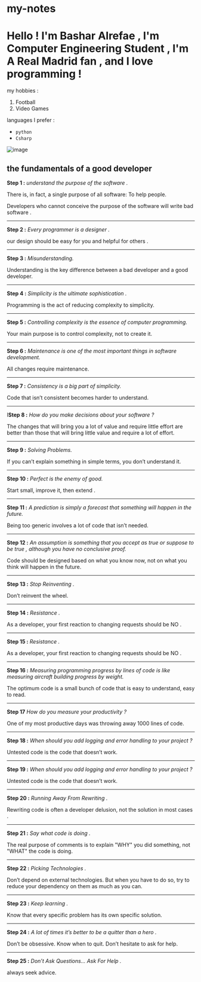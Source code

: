 # my-notes

# Hello ! I'm Bashar Alrefae , I'm Computer Engineering Student , I'm A Real Madrid fan , and I love programming !

my hobbies :
1. Football
2. Video Games

languages I prefer :

* `python`
* `Csharp`



![image](https://media.npr.org/assets/img/2021/08/11/gettyimages-1279899488_wide-f3860ceb0ef19643c335cb34df3fa1de166e2761-s800-c85.webp)







## the fundamentals of a good developer

**Step 1 :** *understand the purpose of the software .* 

There is, in fact, a single purpose of all software: To help people.

Developers who cannot conceive the purpose of the software will write bad software .


***


**Step 2 :** *Every programmer is a designer .*

our design should be easy for you and helpful for others .


***



**Step 3 :** *Misunderstanding.*

Understanding is the key difference between a bad developer and a good developer.


***


**Step 4 :** *Simplicity is the ultimate sophistication .*

Programming is the act of reducing complexity to simplicity.


***


**Step 5 :** *Controlling complexity is the essence of computer programming.*

Your main purpose is to control complexity, not to create it.


***



**Step 6 :** *Maintenance is one of the most important things in software development.*

All changes require maintenance.


***



**Step 7 :** *Consistency is a big part of simplicity.*

Code that isn’t consistent becomes harder to understand.


***


I**Step 8 :** *How do you make decisions about your software ?*

The changes that will bring you a lot of value and require little effort are better than those that will bring little value and require a lot of effort.


***



**Step 9 :** *Solving Problems.*

If you can’t explain something in simple terms, you don’t understand it.


***


**Step 10 :** *Perfect is the enemy of good.*

Start small, improve it, then extend .

***


**Step 11 :** *A prediction is simply a forecast that something will happen in the future.*

Being too generic involves a lot of code that isn’t needed. 

***


**Step 12 :** *An assumption is something that you accept as true or suppose to be true , although you have no conclusive proof.*

Code should be designed based on what you know now, not on what you think will happen in the future.

***


**Step 13 :** *Stop Reinventing .*

Don’t reinvent the wheel.


***


 **Step 14 :** *Resistance .* 

As a developer, your first reaction to changing requests should be NO . 

***


**Step 15 :** *Resistance .*

As a developer, your first reaction to changing requests should be NO .


***


**Step 16 :** *Measuring programming progress by lines of code is like measuring aircraft building progress by weight.*

The optimum code is a small bunch of code that is easy to understand, easy to read. 


***


**Step 17** *How do you measure your productivity ?*

One of my most productive days was throwing away 1000 lines of code.


***


**Step 18 :** *When should you add logging and error handling to your project ?*

Untested code is the code that doesn’t work.


***

 

 **Step 19 :** *When should you add logging and error handling to your project ?*

Untested code is the code that doesn’t work.


***



 **Step 20 :** *Running Away From Rewriting .*

Rewriting code is often a developer delusion, not the solution in most cases .


***


 **Step 21 :** *Say what code is doing .*

The real purpose of comments is to explain "WHY" you did something, not "WHAT" the code is doing.


***

 

 **Step 22 :** *Picking Technologies .*

Don’t depend on external technologies. But when you have to do so, try to reduce your dependency on them as much as you can.
 

 ***


 **Step 23 :** *Keep learning .*

Know that every specific problem has its own specific solution.
 

***


 **Step 24 :** *A lot of times it’s better to be a quitter than a hero .*

Don’t be obsessive. Know when to quit. Don’t hesitate to ask for help.
 

***


 **Step 25 :** *Don’t Ask Questions… Ask For Help .*

always seek advice.
 




